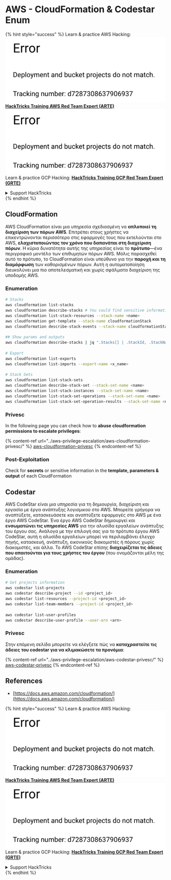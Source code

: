 # AWS - CloudFormation & Codestar Enum

{% hint style="success" %}
Learn & practice AWS Hacking:<img src="../../../.gitbook/assets/image (1) (1).png" alt="" data-size="line">[**HackTricks Training AWS Red Team Expert (ARTE)**](https://training.hacktricks.xyz/courses/arte)<img src="../../../.gitbook/assets/image (1) (1).png" alt="" data-size="line">\
Learn & practice GCP Hacking: <img src="../../../.gitbook/assets/image (2).png" alt="" data-size="line">[**HackTricks Training GCP Red Team Expert (GRTE)**<img src="../../../.gitbook/assets/image (2).png" alt="" data-size="line">](https://training.hacktricks.xyz/courses/grte)

<details>

<summary>Support HackTricks</summary>

* Check the [**subscription plans**](https://github.com/sponsors/carlospolop)!
* **Join the** 💬 [**Discord group**](https://discord.gg/hRep4RUj7f) or the [**telegram group**](https://t.me/peass) or **follow** us on **Twitter** 🐦 [**@hacktricks\_live**](https://twitter.com/hacktricks\_live)**.**
* **Share hacking tricks by submitting PRs to the** [**HackTricks**](https://github.com/carlospolop/hacktricks) and [**HackTricks Cloud**](https://github.com/carlospolop/hacktricks-cloud) github repos.

</details>
{% endhint %}

## CloudFormation

AWS CloudFormation είναι μια υπηρεσία σχεδιασμένη να **απλοποιεί τη διαχείριση των πόρων AWS**. Επιτρέπει στους χρήστες να επικεντρώνονται περισσότερο στις εφαρμογές τους που εκτελούνται στο AWS, **ελαχιστοποιώντας τον χρόνο που δαπανάται στη διαχείριση πόρων**. Η κύρια δυνατότητα αυτής της υπηρεσίας είναι το **πρότυπο**—ένα περιγραφικό μοντέλο των επιθυμητών πόρων AWS. Μόλις παρασχεθεί αυτό το πρότυπο, το CloudFormation είναι υπεύθυνο για την **παροχή και τη διαμόρφωση** των καθορισμένων πόρων. Αυτή η αυτοματοποίηση διευκολύνει μια πιο αποτελεσματική και χωρίς σφάλματα διαχείριση της υποδομής AWS.

### Enumeration
```bash
# Stacks
aws cloudformation list-stacks
aws cloudformation describe-stacks # You could find sensitive information here
aws cloudformation list-stack-resources --stack-name <name>
aws cloudformation get-template --stack-name cloudformationStack
aws cloudformation describe-stack-events --stack-name cloudformationStack

## Show params and outputs
aws cloudformation describe-stacks | jq ".Stacks[] | .StackId, .StackName, .Parameters, .Outputs"

# Export
aws cloudformation list-exports
aws cloudformation list-imports --export-name <x_name>

# Stack Sets
aws cloudformation list-stack-sets
aws cloudformation describe-stack-set --stack-set-name <name>
aws cloudformation list-stack-instances --stack-set-name <name>
aws cloudformation list-stack-set-operations --stack-set-name <name>
aws cloudformation list-stack-set-operation-results --stack-set-name <name> --operation-id <id>
```
### Privesc

In the following page you can check how to **abuse cloudformation permissions to escalate privileges**:

{% content-ref url="../aws-privilege-escalation/aws-cloudformation-privesc/" %}
[aws-cloudformation-privesc](../aws-privilege-escalation/aws-cloudformation-privesc/)
{% endcontent-ref %}

### Post-Exploitation

Check for **secrets** or sensitive information in the **template, parameters & output** of each CloudFormation

## Codestar

AWS CodeStar είναι μια υπηρεσία για τη δημιουργία, διαχείριση και εργασία με έργα ανάπτυξης λογισμικού στο AWS. Μπορείτε γρήγορα να αναπτύξετε, κατασκευάσετε και αναπτύξετε εφαρμογές στο AWS με ένα έργο AWS CodeStar. Ένα έργο AWS CodeStar δημιουργεί και **ενσωματώνει τις υπηρεσίες AWS** για την αλυσίδα εργαλείων ανάπτυξης του έργου σας. Ανάλογα με την επιλογή σας για το πρότυπο έργου AWS CodeStar, αυτή η αλυσίδα εργαλείων μπορεί να περιλαμβάνει έλεγχο πηγής, κατασκευή, ανάπτυξη, εικονικούς διακομιστές ή πόρους χωρίς διακομιστές, και άλλα. Το AWS CodeStar επίσης **διαχειρίζεται τις άδειες που απαιτούνται για τους χρήστες του έργου** (που ονομάζονται μέλη της ομάδας).

### Enumeration
```bash
# Get projects information
aws codestar list-projects
aws codestar describe-project --id <project_id>
aws codestar list-resources --project-id <project_id>
aws codestar list-team-members --project-id <project_id>

aws codestar list-user-profiles
aws codestar describe-user-profile --user-arn <arn>
```
### Privesc

Στην επόμενη σελίδα μπορείτε να ελέγξετε πώς να **καταχραστείτε τις άδειες του codestar για να κλιμακώσετε τα προνόμια**:

{% content-ref url="../aws-privilege-escalation/aws-codestar-privesc/" %}
[aws-codestar-privesc](../aws-privilege-escalation/aws-codestar-privesc/)
{% endcontent-ref %}

## References

* [https://docs.aws.amazon.com/cloudformation/](https://docs.aws.amazon.com/cloudformation/)

{% hint style="success" %}
Learn & practice AWS Hacking:<img src="../../../.gitbook/assets/image (1) (1).png" alt="" data-size="line">[**HackTricks Training AWS Red Team Expert (ARTE)**](https://training.hacktricks.xyz/courses/arte)<img src="../../../.gitbook/assets/image (1) (1).png" alt="" data-size="line">\
Learn & practice GCP Hacking: <img src="../../../.gitbook/assets/image (2).png" alt="" data-size="line">[**HackTricks Training GCP Red Team Expert (GRTE)**<img src="../../../.gitbook/assets/image (2).png" alt="" data-size="line">](https://training.hacktricks.xyz/courses/grte)

<details>

<summary>Support HackTricks</summary>

* Check the [**subscription plans**](https://github.com/sponsors/carlospolop)!
* **Join the** 💬 [**Discord group**](https://discord.gg/hRep4RUj7f) or the [**telegram group**](https://t.me/peass) or **follow** us on **Twitter** 🐦 [**@hacktricks\_live**](https://twitter.com/hacktricks\_live)**.**
* **Share hacking tricks by submitting PRs to the** [**HackTricks**](https://github.com/carlospolop/hacktricks) and [**HackTricks Cloud**](https://github.com/carlospolop/hacktricks-cloud) github repos.

</details>
{% endhint %}
